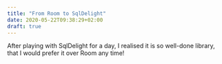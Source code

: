 ```yaml
---
title: "From Room to SqlDelight"
date: 2020-05-22T09:38:29+02:00
draft: true
---
```

After playing with SqlDelight for a day, I realised it is so well-done library, that I would prefer it over Room any time!
